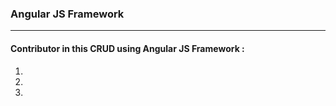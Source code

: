 ### Angular JS Framework
<hr>

#### Contributor in this CRUD using Angular JS Framework :

1. 
2.
3.
